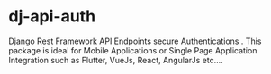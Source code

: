 # dj-api-auth
Django Rest Framework  API Endpoints secure Authentications . This package is ideal for Mobile Applications or Single Page Application Integration such  as Flutter, VueJs, React, AngularJs etc....
